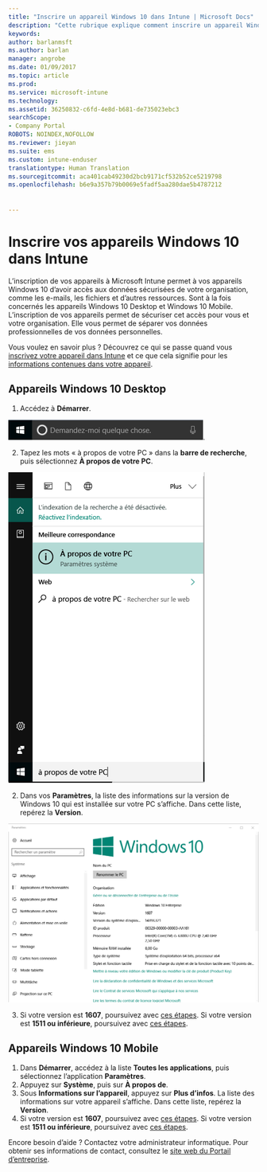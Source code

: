 ```yaml
---
title: "Inscrire un appareil Windows 10 dans Intune | Microsoft Docs"
description: "Cette rubrique explique comment inscrire un appareil Windows 10 Mobile ou Desktop dans Intune"
keywords: 
author: barlanmsft
ms.author: barlan
manager: angrobe
ms.date: 01/09/2017
ms.topic: article
ms.prod: 
ms.service: microsoft-intune
ms.technology: 
ms.assetid: 36250832-c6fd-4e8d-b681-de735023ebc3
searchScope:
- Company Portal
ROBOTS: NOINDEX,NOFOLLOW
ms.reviewer: jieyan
ms.suite: ems
ms.custom: intune-enduser
translationtype: Human Translation
ms.sourcegitcommit: aca401cab49230d2bcb9171cf532b52ce5219798
ms.openlocfilehash: b6e9a357b79b0069e5fadf5aa280dae5b4787212


---
```



# <a name="enroll-your-windows-10-devices-in-intune"></a>Inscrire vos appareils Windows 10 dans Intune

L’inscription de vos appareils à Microsoft Intune permet à vos appareils Windows 10 d’avoir accès aux données sécurisées de votre organisation, comme les e-mails, les fichiers et d’autres ressources. Sont à la fois concernés les appareils Windows 10 Desktop et Windows 10 Mobile. L’inscription de vos appareils permet de sécuriser cet accès pour vous et votre organisation. Elle vous permet de séparer vos données professionnelles de vos données personnelles.

Vous voulez en savoir plus ? Découvrez ce qui se passe quand vous [inscrivez votre appareil dans Intune](what-happens-if-you-install-the-company-portal-app-and-enroll-your-device-in-intune-windows.md) et ce que cela signifie pour les [informations contenues dans votre appareil](what-info-can-your-company-see-when-you-enroll-your-device-in-intune.md).

## <a name="windows-10-desktop-devices"></a>Appareils Windows 10 Desktop
1.    Accédez à __Démarrer__.

 ![Menu Démarrer de Windows](../media/windows-start-menu.png).

2. Tapez les mots « à propos de votre PC » dans la __barre de recherche__, puis sélectionnez __À propos de votre PC__.

 ![paramètres de recherche « à propos de votre PC »](../media/searching_for_about_your_pc.png)

2.    Dans vos __Paramètres__, la liste des informations sur la version de Windows 10 qui est installée sur votre PC s’affiche. Dans cette liste, repérez la __Version__.

 ![À propos de votre PC dans Windows 10 Desktop](../media/settings_about_pc.png)

3.    Si votre version est __1607__, poursuivez avec [ces étapes](enroll-your-w10-device-access-work-or-school.md). Si votre version est __1511 ou inférieure__, poursuivez avec [ces étapes](enroll-your-w10-device-your-account.md).

## <a name="windows-10-mobile-devices"></a>Appareils Windows 10 Mobile

1.    Dans __Démarrer__, accédez à la liste __Toutes les applications__, puis sélectionnez l’application __Paramètres__.
2.    Appuyez sur __Système__, puis sur __À propos de__.
3.    Sous __Informations sur l’appareil__, appuyez sur __Plus d’infos__. La liste des informations sur votre appareil s’affiche. Dans cette liste, repérez la __Version__.
4.    Si votre version est __1607__, poursuivez avec [ces étapes](enroll-your-w10-device-access-work-or-school.md). Si votre version est __1511 ou inférieure__, poursuivez avec [ces étapes](enroll-your-w10-device-your-account.md).

Encore besoin d’aide ? Contactez votre administrateur informatique. Pour obtenir ses informations de contact, consultez le [site web du Portail d’entreprise](http://portal.manage.microsoft.com).



<!--HONumber=Feb17_HO3-->


